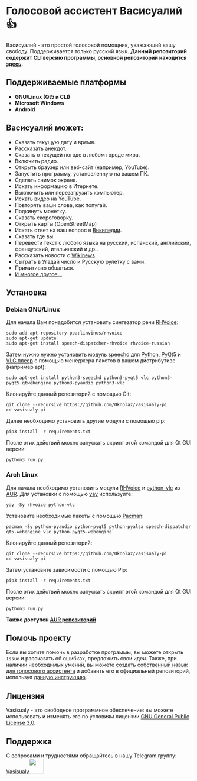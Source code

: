 # Голосовой ассистент Васисуалий :+1:
Васисуалий - это простой голосовой помощник, уважающий вашу свободу. Поддерживается только русский язык.
**Данный репозиторий содержит CLI версию программы, основной репозиторий находится [здесь](https://github.com/Oknolaz/vasisualy-pi).**
## Поддерживаемые платформы
- **GNU/Linux (Qt5 и CLI)**
- **Microsoft Windows**
- **Android**
## Васисуалий может:
- Сказать текущую дату и время.
- Рассказать анекдот.
- Сказать о текущей погоде в любом городе мира.
- Включить радио.
- Открыть браузер или веб-сайт (например, YouTube).
- Запустить программу, установленную на вашем ПК.
- Сделать снимок экрана.
- Искать информацию в Итернете.
- Выключить или перезагрузить компьютер.
- Искать видео на YouTube.
- Повторять ваши слова, как попугай.
- Подкинуть монетку.
- Сказать скороговорку.
- Открыть карты (OpenStreetMap)
- Искать ответ на ваш вопрос в [Википедии](https://wikipedia.org).
- Сказать где вы.
- Перевести текст с любого языка на русский, испанский, английский, французский, итальянский и др..
- Рассказать новости с [Wikinews](https://wikinews.org/).
- Сыграть в Угадай число и Русскую рулетку с вами.
- Примитивно общаться.
- [И многое другое...](https://github.com/Oknolaz/vasisualy/wiki/%D0%92%D0%BE%D0%B7%D0%BC%D0%BE%D0%B6%D0%BD%D0%BE%D1%81%D1%82%D0%B8)

## Установка
### Debian GNU/Linux
Для начала Вам понадобится установить синтезатор речи [RHVoice](https://github.com/Olga-Yakovleva/RHVoice/):
```
sudo add-apt-repository ppa:linvinus/rhvoice
sudo apt-get update
sudo apt-get install speech-dispatcher-rhvoice rhvoice-russian
```
Затем нужно нужно установить модуль [speechd](https://freebsoft.org/speechd) для [Python](https://python.org/), [PyQt5](https://riverbankcomputing.com/software/pyqt/) и [VLC плеер](https://videolan.org/) с помощью менеджера пакетов в вашем дистрибутиве (например apt):
```
sudo apt-get install python3-speechd python3-pyqt5 vlc python3-pyqt5.qtwebengine python3-pyaudio python3-vlc
```
Клонируйте данный репозиторий с помощью Git:
```
git clone --recursive https://github.com/Oknolaz/vasisualy-pi
cd vasisualy-pi
```
Далее необходимо установить другие модули с помощью pip:
```
pip3 install -r requirements.txt
```
После этих действий можно запускать скрипт этой командой для Qt GUI версии:
```
python3 run.py
```

### Arch Linux
Для начала необходимо установить модули [RHVoice](https://aur.archlinux.org/packages/rhvoice) и [python-vlc](https://aur.archlinux.org/packages/python-vlc/) из [AUR](https://aur.archlinux.org/). Для установки с помощью [yay](https://aur.archlinux.org/packages/yay/) используйте:
```
yay -Sy rhvoice python-vlc
```
Установите необходимые пакеты с помощью [Pacman](https://wiki.archlinux.org/index.php/Pacman_(%D0%A0%D1%83%D1%81%D1%81%D0%BA%D0%B8%D0%B9)):
```
pacman -Sy python-pyaudio python-pyqt5 python-pyalsa speech-dispatcher qt5-webengine vlc python-pyqt5-webengine
```
Клонируйте данный репозиторий:
```
git clone --recursive https://github.com/Oknolaz/vasisualy-pi
cd vasisualy-pi
```
Затем установите зависимости с помощью Pip:
```
pip3 install -r requirements.txt
```
После этих действий можно запускать скрипт этой командой для Qt GUI версии:
```
python3 run.py
```
**Также доступен [AUR репозиторий](https://aur.archlinux.org/packages/vasisualy-git/)**

## Помочь проекту
Если вы хотите помочь в разработке программы, вы можете открыть `Issue` и рассказать об ошибках, предложить свои идеи.
Также, при наличии необходимых умений, вы можете [создать собственный навык для голосового ассистента](https://github.com/Oknolaz/vasisualy/wiki/%D0%A1%D0%BE%D0%B7%D0%B4%D0%B0%D0%BD%D0%B8%D0%B5-%D1%81%D0%BE%D0%B1%D1%81%D1%82%D0%B2%D0%B5%D0%BD%D0%BD%D0%BE%D0%B3%D0%BE-%D0%BD%D0%B0%D0%B2%D1%8B%D0%BA%D0%B0) и добавить его в официальный репозиторий, используя [данную инструкцию](https://github.com/Oknolaz/vasisualy/wiki/%D0%A1%D0%BE%D0%B7%D0%B4%D0%B0%D0%BD%D0%B8%D0%B5-%D1%81%D0%BE%D0%B1%D1%81%D1%82%D0%B2%D0%B5%D0%BD%D0%BD%D0%BE%D0%B3%D0%BE-%D0%BD%D0%B0%D0%B2%D1%8B%D0%BA%D0%B0).

## Лицензия
Vasisualy - это свободное программное обеспечение: вы можете использовать и изменять его по условиям лицензии [GNU General Public License 3.0](https://www.gnu.org/licenses/gpl-3.0.en.html).

## Поддержка
С вопросами и трудностями обращайтесь в нашу Telegram группу: [Vasisualy](https://t.me/vasisualy_voice_assistant)[<img src="https://upload.wikimedia.org/wikipedia/commons/8/82/Telegram_logo.svg" height="40px"></img>](https://t.me/vasisualy_voice_assistant)
